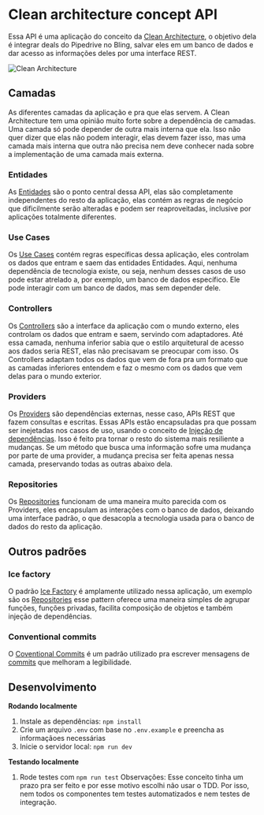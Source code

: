 
# Clean architecture concept API
Essa API é uma aplicação do conceito da [Clean Architecture](https://blog.cleancoder.com/uncle-bob/2012/08/13/the-clean-architecture.html), o objetivo dela é integrar deals do Pipedrive no Bling, salvar eles em um banco de dados e dar acesso as informações deles por uma interface REST.

![Clean Architecture](https://blog.cleancoder.com/uncle-bob/images/2012-08-13-the-clean-architecture/CleanArchitecture.jpg) 
## Camadas
As diferentes camadas da aplicação e pra que elas servem. A Clean Architecture tem uma opinião muito forte sobre a dependência de camadas. Uma camada só pode depender de outra mais interna que ela. Isso não quer dizer que elas não podem interagir, elas devem fazer isso, mas uma camada mais interna que outra não precisa nem deve conhecer nada sobre a implementação de uma camada mais externa. 
### Entidades
As [Entidades](https://github.com/Tashima42/clean-architecture-api/tree/main/src/entities) são o ponto central dessa API, elas são completamente independentes do resto da aplicação, elas contém as regras de negócio que dificilmente serão alteradas e podem ser reaproveitadas, inclusive por aplicações totalmente diferentes.
### Use Cases
Os [Use Cases](https://github.com/Tashima42/clean-architecture-api/tree/main/src/use-cases) contém regras específicas dessa aplicação, eles controlam os dados que entram e saem das entidades Entidades. 
Aqui, nenhuma dependência de tecnologia existe, ou seja, nenhum desses casos de uso pode estar atrelado a, por exemplo, um banco de dados específico. Ele pode interagir com um banco de dados, mas sem depender dele.
### Controllers
Os [Controllers](https://github.com/Tashima42/clean-architecture-api/tree/main/src/controllers) são a interface da aplicação com o mundo externo, eles controlam os dados que entram e saem, servindo com adaptadores. Até essa camada, nenhuma inferior sabia que o estilo arquitetural de acesso aos dados seria REST, elas não precisavam se preocupar com isso. Os Controllers adaptam todos os dados que vem de fora pra um formato que as camadas inferiores entendem e faz o mesmo com os dados que vem delas para o mundo exterior.
### Providers
Os [Providers](https://github.com/Tashima42/clean-architecture-api/tree/main/src/providers) são dependências externas, nesse caso, APIs REST que fazem consultas e escritas. Essas APIs estão encapsuladas pra que possam ser inejetadas nos casos de uso, usando o conceito de [Injeção de dependências](https://martinfowler.com/articles/injection.html). Isso é feito pra tornar o resto do sistema mais resiliente a mudanças. Se um método que busca uma informação sofre uma mudança por parte de uma provider, a mudança precisa ser feita apenas nessa camada, preservando todas as outras abaixo dela.
### Repositories
Os [Repositories](https://github.com/Tashima42/clean-architecture-api/tree/main/src/repositories) funcionam de uma maneira muito parecida com os Providers, eles encapsulam as interações com o banco de dados, deixando uma interface padrão, o que desacopla a tecnologia usada para o banco de dados do resto da aplicação.

## Outros padrões
### Ice factory
O padrão [Ice Factory](https://dev.to/billsourour/elegant-patterns-in-modern-javascript-icefactory-3k5h) é amplamente utilizado nessa aplicação, um exemplo são os [Repositories](https://github.com/Tashima42/clean-architecture-api/blob/main/src/repositories/OpportunityRepository.js) esse pattern oferece uma maneira simples de agrupar funções,  funções privadas, facilita composição de objetos e também injeção de dependências.
### Conventional commits
O [Coventional Commits](https://www.conventionalcommits.org/en/v1.0.0/) é um padrão utilizado pra escrever mensagens de [commits](https://github.com/Tashima42/clean-architecture-api/commits/main?before=c133904f91af86a6c703403eb5f972d87adb7c77+35&branch=main)  que melhoram a legibilidade. 

## Desenvolvimento

**Rodando localmente**

1. Instale as dependências: `npm install`
1. Crie um arquivo `.env` com base no `.env.example` e preencha as informaçãoes necessárias
1. Inicie o servidor local: `npm run dev`

**Testando localmente**

1. Rode testes com `npm run test`
Observações: Esse conceito tinha um prazo pra ser feito e por esse motivo escolhi não usar o TDD. Por isso, nem todos os componentes tem testes automatizados e nem testes de integração.



